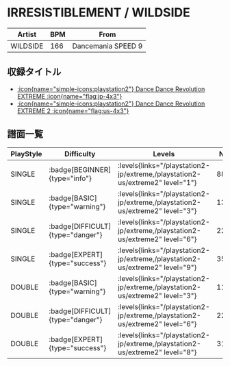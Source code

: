 # IRRESISTIBLEMENT / WILDSIDE

|Artist|BPM|From|
|------|---|----|
|WILDSIDE|166|Dancemania SPEED 9|

## 収録タイトル

- [:icon{name="simple-icons:playstation2"} Dance Dance Revolution EXTREME :icon{name="flag:jp-4x3"}](/playstation2-jp/extreme)
- [:icon{name="simple-icons:playstation2"} Dance Dance Revolution EXTREME 2 :icon{name="flag:us-4x3"}](/playstation2-us/extreme2)

## 譜面一覧

|PlayStyle|Difficulty|Levels|Notes|Movie|
|---------|----------|------|-----|-----|
|SINGLE| :badge[BEGINNER]{type="info"}| :levels{links="/playstation2-jp/extreme,/playstation2-us/extreme2" level="1"}|88/0||
|SINGLE| :badge[BASIC]{type="warning"}| :levels{links="/playstation2-jp/extreme,/playstation2-us/extreme2" level="3"}|135/10||
|SINGLE| :badge[DIFFICULT]{type="danger"}| :levels{links="/playstation2-jp/extreme,/playstation2-us/extreme2" level="6"}|220/3||
|SINGLE| :badge[EXPERT]{type="success"}| :levels{links="/playstation2-jp/extreme,/playstation2-us/extreme2" level="9"}|355/3||
|DOUBLE| :badge[BASIC]{type="warning"}| :levels{links="/playstation2-jp/extreme,/playstation2-us/extreme2" level="3"}|110/3||
|DOUBLE| :badge[DIFFICULT]{type="danger"}| :levels{links="/playstation2-jp/extreme,/playstation2-us/extreme2" level="6"}|228/3||
|DOUBLE| :badge[EXPERT]{type="success"}| :levels{links="/playstation2-jp/extreme,/playstation2-us/extreme2" level="8"}|312/6||
